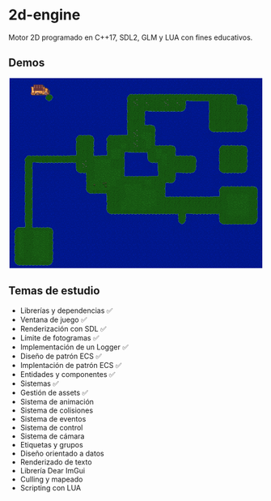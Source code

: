 # 2d-engine

Motor 2D programado en C++17, SDL2, GLM y LUA con fines educativos.

## Demos

<div align="center"><img src="/docs/demo_01.gif" width="500px"/></div> 

## Temas de estudio

- Librerías y dependencias ✅
- Ventana de juego ✅
- Renderización con SDL ✅
- Límite de fotogramas ✅
- Implementación de un Logger ✅
- Diseño de patrón ECS ✅
- Implentación de patrón ECS ✅
- Entidades y componentes ✅
- Sistemas ✅
- Gestión de assets ✅
- Sistema de animación
- Sistema de colisiones
- Sistema de eventos
- Sistema de control
- Sistema de cámara
- Etiquetas y grupos
- Diseño orientado a datos
- Renderizado de texto
- Librería Dear ImGui
- Culling y mapeado
- Scripting con LUA